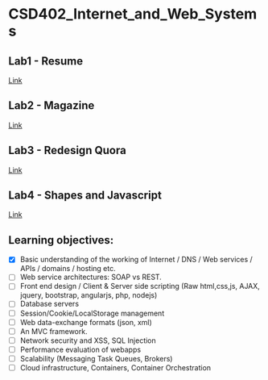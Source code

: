 # CSD402_Internet_and_Web_Systems

## Lab1 - Resume
<a href ="https://prasannanatarajan.github.io/CSD402_Internet_and_Web_Systems/lab1/index.html">Link </a>

## Lab2 - Magazine

<a href ="https://prasannanatarajan.github.io/CSD402_Internet_and_Web_Systems/lab2/index.html">Link </a>

## Lab3 - Redesign Quora

<a href ="https://prasannanatarajan.github.io/CSD402_Internet_and_Web_Systems/lab3/index.html">Link </a>

## Lab4 - Shapes and Javascript

<a href ="https://prasannanatarajan.github.io/CSD402_Internet_and_Web_Systems/lab4/index.html">Link </a>

## Learning objectives:

- [x] Basic understanding of the working of Internet / DNS / Web services / APIs / domains / hosting etc.
- [ ] Web service architectures: SOAP vs REST.
- [ ] Front end design / Client & Server side scripting (Raw html,css,js, AJAX, jquery, bootstrap, angularjs, php, nodejs)
- [ ] Database servers
- [ ] Session/Cookie/LocalStorage management
- [ ] Web data-exchange formats (json, xml)
- [ ] An MVC framework.
- [ ] Network security and XSS, SQL Injection
- [ ] Performance evaluation of webapps
- [ ] Scalability (Messaging Task Queues, Brokers)
- [ ] Cloud infrastructure, Containers, Container Orchestration